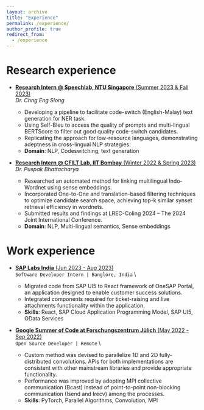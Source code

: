 ```yaml
---
layout: archive
title: "Experience"
permalink: /experience/
author_profile: true
redirect_from:
  - /experience
---
```


Research experience
======
* <ins>**Research Intern @ Speechlab, NTU Singapore** (Summer 2023 & Fall 2023)</ins> \
  _Dr. Chng Eng Siong_
  * Developing a pipeline to facilitate code-switch (English-Malay) text generation for NER task.
  * Using Self-Bleu to access the quality of prompts and multi-lingual BERTScore to filter out good quality code-switch candidates.
  * Replicating the approach for low-resource languages, demonstrating adeptness in cross-lingual NLP strategies.
  * **Domain**: NLP, Codeswitching, text generation

* <ins>**Research Intern @ CFILT Lab, IIT Bombay** (Winter 2022 & Spring 2023)</ins> \
  _Dr. Puspak Bhattacharya_ 
  * Researched an automated method for linking multilingual Indo-Wordnet using sense embeddings.
  * Incorporated One-to-One and translation-based filtering techniques to optimize candidate search space, achieving top-k similar synset retrieval efficiency in wordnets.
  * Submitted results and findings at LREC-Coling 2024 – The 2024 Joint International Conference. 
  * **Domain**: NLP, Multi-lingual semantics, Sense embeddings

Work experience
======
* <ins>**SAP Labs India** (Jun 2023 - Aug 2023)</ins> \
  `Software Developer Intern | Banglore, India` \
  <!-- _Manager: Mr. Ramu Gowda and Mr. Suman De_ -->
  * Migrated code from SAP UI5 to React framework of OneSAP Portal, an application designed to enable customer success solutions.
  * Integrated components required for ticket-raising and live attachments functionality within the application.
  * **Skills**: React, SAP Cloud Application Programming Model, SAP UI5, OData Services


* <ins>**Google Summer of Code at Forschungszentrum Jülich** (May 2022 - Sep 2022)</ins> \
  `Open Source Developer | Remote` \
  <!-- _Mentor: Dr. Claudia Comito_ -->
  * Custom method was devised to parallelize 1D and 2D fully-distributed convolutions. APIs for both implementations are consistent with other mainstream libraries and provide appropriate functionality.
  * Performance was improved by adopting MPI collective communication (Bcast) instead of point-to-point non-blocking communication (Isend and Irecv) among the processes.
  * **Skills**: PyTorch, Parallel Algorithms, Convolution, MPI

